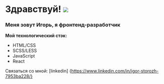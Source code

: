 # Здравствуй! <img src="https://i.gifer.com/6bye.gif"/>

### Меня зовут Игорь, я фронтенд-разработчик

**Мой технологический стэк:**
* HTML/CSS
* SCSS/LESS
* JavaScript
* React


Связаться со мной: [linkedin] {https://www.linkedin.com/in/igor-storozh-7953ba228/}
